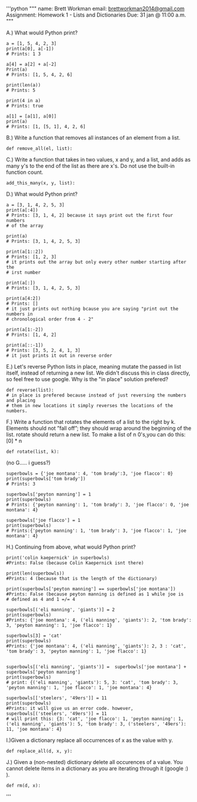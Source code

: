 '''python
"""
name: Brett Workman
email: brettworkman2014@gmail.com
Assignment: Homework 1 - Lists and Dictionaries
Due: 31 jan @ 11:00 a.m.
"""


A.) What would Python print?

    a = [1, 5, 4, 2, 3] 
    print(a[0], a[-1])
    # Prints: 1 3

    a[4] = a[2] + a[-2]
    Print(a)
    # Prints: [1, 5, 4, 2, 6]

    print(len(a))
    # Prints: 5

    print(4 in a)
    # Prints: true

    a[1] = [a[1], a[0]]
    print(a)
    # Prints: [1, [5, 1], 4, 2, 6]
    
B.) Write a function that removes all instances of an element from a list.

    def remove_all(el, list):

C.) Write a function that takes in two values, x and y, and a list, and adds as many y's to the end of the list as there are x's. Do not use the built-in function count.

    add_this_many(x, y, list):

D.) What would Python print?

    a = [3, 1, 4, 2, 5, 3]
    print(a[:4])
    # Prints: [3, 1, 4, 2] because it says print out the first four numbers
    # of the array

    print(a)
    # Prints: [3, 1, 4, 2, 5, 3] 

    print(a[1::2])
    # Prints: [1, 2, 3]
    # it prints out the array but only every other number starting after the
    # irst number

    print(a[:])
    # Prints: [3, 1, 4, 2, 5, 3]

    print(a[4:2])
    # Prints: []
    # it just prints out nothing bcause you are saying "print out the numbers in
    # chronological order from 4 - 2" 

    print(a[1:-2])
    # Prints: [1, 4, 2]

    print(a[::-1])
    # Prints: [3, 5, 2, 4, 1, 3]
    # it just prints it out in reverse order

E.) Let's reverse Python lists in place, meaning mutate the passed in list itself, instead of returning a new list. We didn't discuss this in class directly, so feel free to use google. Why is the "in place" solution prefered?

    def reverse(list):
    # in place is prefered because instead of just reversing the numbers and placing 
    # them in new locations it simply reverses the locations of the numbers.


F.) Write a function that rotates the elements of a list to the right by k. Elements should not ”fall off”; they should wrap around the beginning of the list. rotate should return a new list. To make a list of n 0's,you can do this: [0] * n

    def rotate(list, k):


(no G..... i guess?) 

    superbowls = {'joe montana': 4, 'tom brady':3, 'joe flacco': 0}
    print(superbowls['tom brady'])
    # Prints: 3

    superbowls['peyton manning'] = 1
    print(superbowls)
    # Prints: {'peyton manning': 1, 'tom brady': 3, 'joe flacco': 0, 'joe montana': 4}

    superbowls['joe flacco'] = 1
    print(superbowls)
    # Prints:{'peyton manning': 1, 'tom brady': 3, 'joe flacco': 1, 'joe montana': 4}

H.) Continuing from above, what would Python print?

    print('colin kaepernick' in superbowls)
    #Prints: False (because Colin Kaepernick isnt there)

    print(len(superbowls))
    #Prints: 4 (because that is the length of the dictionary)

    print(superbowls['peyton manning'] == superbowls['joe montana'])
    #Prints: False (because peyton manning is defined as 1 while joe is
    # defined as 4 and 1 =/= 4

    superbowls[('eli manning', 'giants')] = 2
    print(superbowls)
    #Prints: {'joe montana': 4, ('eli manning', 'giants'): 2, 'tom brady': 3, 'peyton manning': 1, 'joe flacco': 1}

    superbowls[3] = 'cat'
    print(superbowls)
    #Prints: {'joe montana': 4, ('eli manning', 'giants'): 2, 3 : 'cat', 'tom brady': 3, 'peyton manning': 1, 'joe flacco': 1}


    superbowls[('eli manning', 'giants')] =  superbowls['joe montana'] + superbowls['peyton manning']
    print(superbowls)
    # print: {('eli manning', 'giants'): 5, 3: 'cat', 'tom brady': 3, 'peyton manning': 1, 'joe flacco': 1, 'joe montana': 4}

    superbowls[['steelers', '49ers']] = 11
    print(superbowls)
    #Prints: it will give us an error code. however, superbowls[('steelers', '49ers')] = 11
    # will print this: {3: 'cat', 'joe flacco': 1, 'peyton manning': 1, ('eli manning', 'giants'): 5, 'tom brady': 3, ('steelers', '49ers'): 11, 'joe montana': 4}

I.)Given a dictionary replace all occurrences of x as the value with y.

    def replace_all(d, x, y):
J.) Given a (non-nested) dictionary delete all occurences of a value. You cannot delete items in a dictionary as you are iterating through it (google :) ).

    def rm(d, x):

'''
